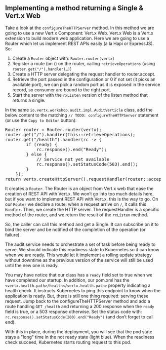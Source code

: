 ##  Implementing a method returning a Single & Vert.x Web

Take a look at the `configureTheHTTPServer` method. In this method we are going to use a new Vert.x Component: Vert.x Web. Vert.x Web is a Vert.x extension to build modern web application. Here we are going to use a Router which let us implement REST APIs easily (à la Hapi or ExpressJS). So:

1. Create a `Router` object with: `Router.router(vertx)`
2. Register a route (on /) on the router, calling `retrieveOperations` (using ``router.get("/").handler(…​)``)
3. Create a HTTP server delegating the request handler to router.accept.
4. Retrieve the port passed in the configuration or 0 if not set (it picks an available port), we can pick a random port as it is exposed in the service record, so consumer are bound to the right port.
5. Start the server with the `rxListen` version of the listen method that returns a single.

In the same `io.vertx.workshop.audit.impl.AuditVerticle` class, add the below content to the matching `// TODO: configureTheHTTPServer` statement (or use the `Copy to Editor` button):

<pre class="file" data-filename="audit-service/src/main/java/io/vertx/workshop/audit/impl/AuditVerticle.java" data-target="insert" data-marker="// TODO: configureTheHTTPServer">
Router router = Router.router(vertx);
router.get("/").handler(this::retrieveOperations);
router.get("/health").handler(rc -> {
        if (ready) {
            rc.response().end("Ready");
        } else {
            // Service not yet available
            rc.response().setStatusCode(503).end();
        }
    });
return vertx.createHttpServer().requestHandler(router::accept).rxListen(8080);
</pre>

It creates a `Router`. The Router is an object from Vert.x web that ease the creation of REST API with Vert.x. We won’t go into too much details here, but if you want to implement REST API with Vert.x, this is the way to go. On our `Router` we declare a route: when a request arrive on `/`, it calls this `Handler`. Then, we create the HTTP server. The requestHandler is a specific method of the router, and we return the result of the `rxListen` method.

So, the caller can call this method and get a Single. It can subscribe on it to bind the server and be notified of the completion of the operation (or failure).

The audit service needs to orchestrate a set of task before being ready to serve. We should indicate this readiness state to Kubernetes so it can know when we are ready. This would let it implement a rolling update strategy without downtime as the previous version of the service will still be used until the new one is ready.

You may have notice that our class has a `ready` field set to true when we have completed our startup. In addition, our pom.xml has the `<vertx.health.path>/health</vertx.health.path>` property indicating a health check. It instructs Kubernetes to ping this endpoint to know when the application is ready. But, there is still one thing required: serving these request. Jump back to the configureTheHTTPServer method and add a route handling ``GET /health`` and returning a 200 response when the ``ready`` field is true, or a 503 response otherwise. Set the status code with: `rc.response().setStatusCode(200).end("Ready")` (and don’t forget to call end).

With this in place, during the deployment, you will see that the pod state stays a "long" time in the not ready state (light blue). When the readiness check succeed, Kubernetes starts routing request to this pod.